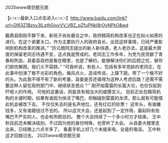 2025www填空题兄弟


【👉👉最新入口点击进入👉👉】http://www.baidu.com/link?url=Dl63Z1Bzsv3ILxthGjuyVV_VBZ_pZfuPNkI8rOyNPkO&wd

戴鼎县刚刚平静下来，新班子尚处磨合之中，政府精简机构改革也正在如火如荼的进行。在这个紧要关口，作为主要执行人的政府县长，出现这样事情，已经严重影响到机构改革的推进。”
“厉元朗同志提出的新人新待遇，老人老办法，这是最大限度的保留老同志待遇不变，这点我是赞成的。老同志工作多年，为党为民贡献了青春和热血，县委县政府是看在眼里，也是了解的，能够解决你们的后顾之忧，替你们排忧解困，我们义不容辞。”
“可我听说，有些人，包括有多年党龄的老同志，在此事中扮演了极不光彩的角色。煽风点火，造谣传谣，上蹿下跳，带了一个极不好的头。为此我不得不有了新的考量，县委是否还值得为这种人考虑后路？还需不需要这种人留在政府部门中，继续妖言惑众？”
刚开始雷震的长篇大论，也仅仅起到吓唬人的作用。
可他的这番话，则是具有相当大的威慑含义。
目前正处在精简机构的关键时期，如果有谁因为快活了嘴巴，却触碰到雷震的龙须，那么就有可能借此机会被改下去。
不仅仅失去的是名声地位，还有红红的钞票！
这年头，有谁嫌钱多，又有谁跟钱过不去的。
所以这次大会，还是起到了一定作用，最起码有些嘴巴不严实的人，也会有所顾忌的。
整个大会持续了一个多小时方才结束。
王中秋目前还未解决级别，不过因为他的身份特殊，也旁听了大会。
从县委大楼里走出来，已经晚上六点半多了。
看着手机上好几个未接来电，全是的电话。
王中秋这才回拨过去。
2025www填空题兄弟
